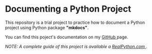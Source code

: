 # Documenting a Python Project

This repository is a trial project to practice how to document a Python project using Python package __"mkdocs"__.

You can find this poject's documentation on my <a href="https://zain-py.github.io/mkdocs_documentation/" target="_blank"> GitHub </a> page.

_NOTE: A complete guide of this project is available a <a href="https://realpython.com/python-project-documentation-with-mkdocs/" target="_blank"> RealPython.com </a>._
